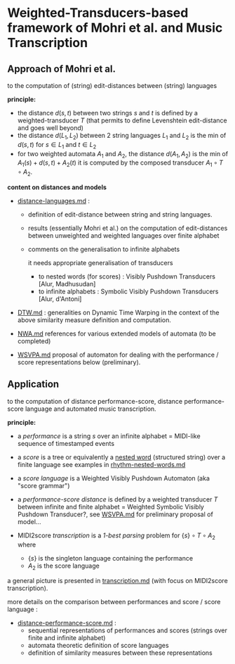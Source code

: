 # Weighted-Transducers-based framework of Mohri et al. and Music Transcription


## Approach of Mohri et al.
to the computation of (string) edit-distances between (string) languages

**principle:**
- the distance $`d(s, t)`$ between two strings $`s`$ and $`t`$ is defined by a weighted-transducer $`T`$
  (that permits to define Levenshtein edit-distance and goes well beyond)
- the distance  $`d(L_1, L_2)`$  between 2 string languages $`L_1`$ and $`L_2`$ is the min of $`d(s, t)`$ for $`s ∈ L_1`$ and $`t ∈ L_2`$
- for two weighted automata $`A_1`$ and $`A_2`$, the distance $`d(A_1, A_2)`$ is the min of $`A_1(s) + d(s, t) + A_2(t)`$
  it is computed by the composed transducer $`A_1 \circ T \circ A_2`$.


**content on distances and models**

- [distance-languages.md](distance-languages.md) : 
  - definition of edit-distance between string and string languages.
  - results (essentially Mohri et al.) on the computation of edit-distances between unweighted and weighted languages over finite alphabet 
  - comments on the generalisation to infinite alphabets

    it needs appropriate generalisation of transducers 
    - to nested words (for scores) : Visibly Pushdown Transducers [Alur, Madhusudan]
    - to infinite alphabets : Symbolic Visibly Pushdown Transducers [Alur, d'Antoni]
  
- [DTW.md](DTW.md) : generalities on Dynamic Time Warping 
  in the context of the above similarity measure definition and computation.
- [NWA.md](NWA.md) references for various extended models of automata (to be completed)
- [WSVPA.md](WSVPA.md) proposal of automaton for dealing with the performance / score representations below (preliminary).


##  Application
to the computation of distance performance-score, distance performance-score language and automated music transcription.

**principle:**

- a *performance* is a string  $`s`$  over an infinite alphabet
  = MIDI-like sequence of timestamped events

- a *score* is a tree or equivalently a [nested word](https://www.cis.upenn.edu/~alur/nw.html) (structured string) over a finite language
 see examples in  [rhythm-nested-words.md](rhythm-nested-words.md) 

- a *score language* is a Weighted Visibly Pushdown Automaton (aka "score grammar")

- a *performance-score distance* is defined by a weighted transducer $`T`$ between infinite and finite alphabet
  = Weighted Symbolic Visibly Pushdown Transducer?, see [WSVPA.md](WSVPA.md) for preliminary proposal of model...

- MIDI2score *transcription* is a *1-best parsing* problem for $` \{ s \} \circ T \circ A_2`$ where
  - $`\{ s \}`$  is the singleton language containing the performance
  - $`A_2`$ is the score language


a general picture is presented in [transcription.md](transcription.md) (with focus on MIDI2score transcription).

more details on the comparison between performances and score / score language :

- [distance-performance-score.md](distance-performance-score.md) :
  - sequential representations of performances and scores (strings over finite and infinite alphabet) 
  - automata theoretic definition of score languages
  - definition of similarity measures between these representations

  
